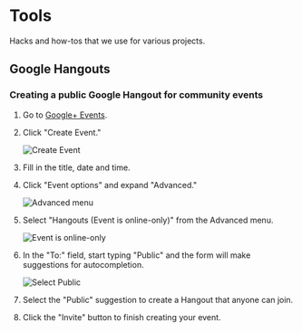 # Tools

Hacks and how-tos that we use for various projects.

<a id="googleHangouts"></a>
## Google Hangouts

### Creating a public Google Hangout for community events

1. Go to [Google+ Events](https://plus.google.com/events).
2. Click "Create Event."

    ![Create Event](https://photos-1.dropbox.com/t/1/AACG1nYKfSccUCCrpesLqN_hqadEUvR4H_p6GikwnQaKxg/12/295754893/png/1024x768/3/1412625600/0/2/create_an_event.png/zJNtMPNiRLZJ5sk6fEecWyOskj8_bt1U4dvyGcS4DmM)

3. Fill in the title, date and time.
4. Click "Event options" and expand "Advanced."

    ![Advanced menu](https://photos-4.dropbox.com/t/1/AABa1-1a5iP5euoaV4i-bLyNGF-tMVfLLT3uSWutEYgWAg/12/295754893/png/1024x768/3/1412625600/0/2/event_advanced_details.png/TVt-MU1xzcMwEOplWLB7gBi12GgKe2Sz-dL6bUsl2mU)

5. Select "Hangouts (Event is online-only)" from the Advanced menu.

    ![Event is online-only](https://photos-4.dropbox.com/t/1/AABFc3wB33MOHb5uDDSo79atHpWGOYYzd6QfxKYslLZh9A/12/295754893/png/1024x768/3/1412625600/0/2/event_advanced_details_closeup.png/vhsV-uS0hyMpaQjuiMWVaLQG4-y6KD76328lXOV4EqE)

6. In the "To:" field, start typing "Public" and the form will make suggestions for autocompletion.

    ![Select Public](https://photos-1.dropbox.com/t/1/AAA0vQUEPmpyx6ER3qmFoDCoTJXmoo2LxebB99wDvRh9tw/12/295754893/png/1024x768/3/1412625600/0/2/event_details_public_invite.png/-srm-G88m9gEiOaclj_5NkxpW5x93Sb_uMLZ-pICRDU)

7. Select the "Public" suggestion to create a Hangout that anyone can join.
8. Click the "Invite" button to finish creating your event.
